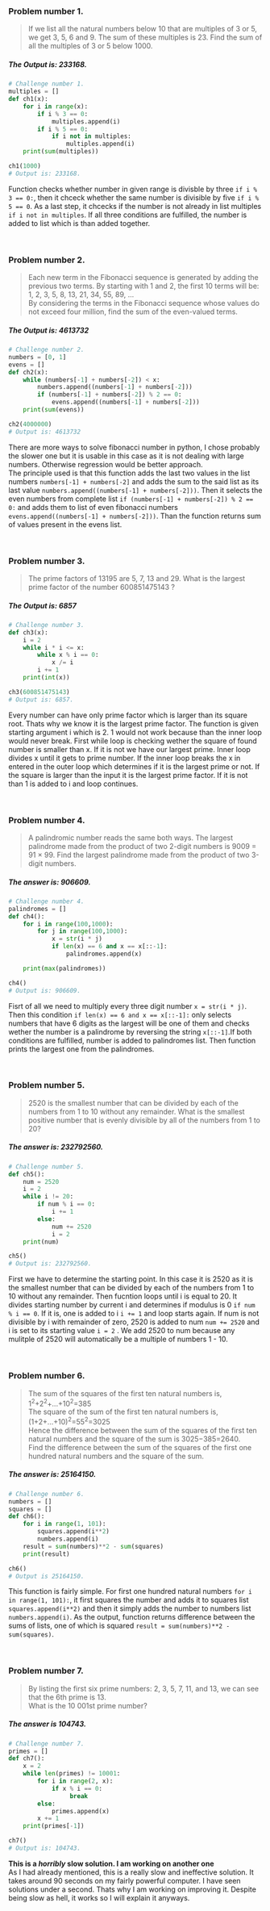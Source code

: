 ### Problem number 1.

> If we list all the natural numbers below 10 that are multiples of 3 or 5, we get 3, 5, 6 and 9. The sum of these multiples is 23.
> Find the sum of all the multiples of 3 or 5 below 1000.  
##### The Output is: 233168.

```python
# Challenge number 1.
multiples = []
def ch1(x):
    for i in range(x):
        if i % 3 == 0:
            multiples.append(i)
        if i % 5 == 0:
            if i not in multiples:
                multiples.append(i)
    print(sum(multiples))

ch1(1000)
# Output is: 233168.
```

Function checks whether number in given range is divisble by three ` if i % 3 == 0: `, then it chceck whether the same number is divisible by five `if i % 5 == 0`. As a last step, it chcecks if the number is not already in list multiples `if i not in multiples`. If all three conditions are fulfilled, the number is added to list which is than added together.
  
<br />  
  
### Problem number 2.

> Each new term in the Fibonacci sequence is generated by adding the previous two terms. By starting with 1 and 2, the first 10 terms   will be:  
> 1, 2, 3, 5, 8, 13, 21, 34, 55, 89, ...  
> By considering the terms in the Fibonacci sequence whose values do not exceed four million, find the sum of the even-valued terms.  
##### The Output is: 4613732

```python
# Challenge number 2.
numbers = [0, 1]
evens = []
def ch2(x):
    while (numbers[-1] + numbers[-2]) < x:
        numbers.append((numbers[-1] + numbers[-2]))
        if (numbers[-1] + numbers[-2]) % 2 == 0:
            evens.append((numbers[-1] + numbers[-2]))
    print(sum(evens))

ch2(4000000)
# Output is: 4613732
```

There are more ways to solve fibonacci number in python, I chose probably the slower one but it is usable in this case as it is not dealing with large numbers. Otherwise regression would be better approach.  
The principle used is that this function adds the last two values in the list numbers `numbers[-1] + numbers[-2]` and adds the sum to the said list as its last value `numbers.append((numbers[-1] + numbers[-2]))`. Then it selects the even numbers from complete list `if (numbers[-1] + numbers[-2]) % 2 == 0:` and adds them to list of even fibonacci numbers `evens.append((numbers[-1] + numbers[-2]))`. Than the function returns sum of values present in the evens list.
  
<br />   
  
### Problem number 3.
> The prime factors of 13195 are 5, 7, 13 and 29.
> What is the largest prime factor of the number 600851475143 ?  
##### The Output is: 6857

```python
# Challenge number 3.
def ch3(x):
    i = 2
    while i * i <= x:
        while x % i == 0:
            x /= i
        i += 1
    print(int(x))

ch3(600851475143)
# Output is: 6857.
```

Every number can have only prime factor which is larger than its square root. Thats why we know it is the largest prime factor. The function is given starting argument i which is 2. 1 would not work because than the inner loop would never break. First while loop is checking wether the square of found number is smaller than x. If it is not we have our largest prime. Inner loop divides x until it gets to prime number. If the inner loop breaks the x in entered in the outer loop which determines if it is the largest prime or not. If the square is larger than the input it is the largest prime factor. If it is not than 1 is added to i and loop continues.
 
 <br />
 
  ### Problem number 4.
> A palindromic number reads the same both ways. The largest palindrome made from the product of two 2-digit numbers is 9009 = 91 × 99.
> Find the largest palindrome made from the product of two 3-digit numbers.
##### The answer is: 906609.

```python
# Challenge number 4.
palindromes = []
def ch4():
    for i in range(100,1000):
        for j in range(100,1000):
            x = str(i * j)
            if len(x) == 6 and x == x[::-1]:
                palindromes.append(x)

    print(max(palindromes))

ch4()
# Output is: 906609.
```

Fisrt of all we need to multiply every three digit number `x = str(i * j)`.   
Then this condition `if len(x) == 6 and x == x[::-1]:` only selects numbers that have 6 digits as the largest will be one of them and checks wether the number is a palindrome by reversing the string  `x[::-1]`.If both conditions are fulfilled, number is added to palindromes list. Then function prints the largest one from the palindromes.

<br />

### Problem number 5.
> 2520 is the smallest number that can be divided by each of the numbers from 1 to 10 without any remainder.
> What is the smallest positive number that is evenly divisible by all of the numbers from 1 to 20?
##### The answer is: 232792560.

```python
# Challenge number 5.
def ch5():
    num = 2520
    i = 2
    while i != 20:
        if num % i == 0:
            i += 1
        else:
            num += 2520
            i = 2
    print(num)

ch5()
# Output is: 232792560.
```

First we have to determine the starting point. In this case it is 2520 as it is the smallest number that can be divided by each of the numbers from 1 to 10 without any remainder. Then fucntion loops until i is equal to 20. It divides starting number by current i and determines if modulus is 0 `if num % i == 0`. If it is, one is added to i `i += 1` and loop starts again. If num is not divisible by i with remainder of zero, 2520 is added to num `num += 2520` and i is set to its starting value `i = 2` . We add 2520 to num because any mulitple of 2520 will automatically be a multiple of numbers 1 - 10.

<br />

### Problem number 6.
> The sum of the squares of the first ten natural numbers is,  
> 1<sup>2</sup>+2<sup>2</sup>+...+10<sup>2</sup>=385  
> The square of the sum of the first ten natural numbers is,  
> (1+2+...+10)<sup>2</sup>=55<sup>2</sup>=3025  
> Hence the difference between the sum of the squares of the first ten natural numbers and the square of the sum is 3025−385=2640.  
> Find the difference between the sum of the squares of the first one hundred natural numbers and the square of the sum.
##### The answer is: 25164150.

```python
# Challenge number 6.
numbers = []
squares = []
def ch6():
    for i in range(1, 101):
        squares.append(i**2)
        numbers.append(i)
    result = sum(numbers)**2 - sum(squares)
    print(result)

ch6()
# Output is 25164150.
```

This function is fairly simple. For first one hundred natural numbers `for i in range(1, 101):`, it first squares the number and adds it to squares list `squares.append(i**2)` and then it simply adds the number to numbers list `numbers.append(i)`. As the output, function returns difference between the sums of lists, one of which is squared `result = sum(numbers)**2 - sum(squares)`.

<br />

### Problem number 7.
> By listing the first six prime numbers: 2, 3, 5, 7, 11, and 13, we can see that the 6th prime is 13.  
> What is the 10 001st prime number?
##### The answer is 104743.

```python
# Challenge number 7.
primes = []
def ch7():
    x = 2
    while len(primes) != 10001:
        for i in range(2, x):
            if x % i == 0:
                 break
        else:
            primes.append(x)
        x += 1
    print(primes[-1])

ch7()
# Output is: 104743.
```

**This is a _horribly_ slow solution. I am working on another one**  
As I had already mentioned, this is a really slow and ineffective solution. It takes around 90 seconds on my fairly powerful computer. I have seen solutions under a second. Thats why I am working on improving it. Despite being slow as hell, it works so I will explain it anyways.  
